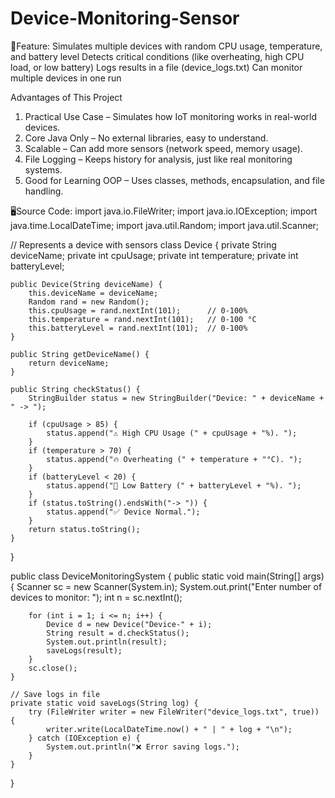 # Device-Monitoring-Sensor
📌Feature: 
Simulates multiple devices with random CPU usage, temperature, and battery level
Detects critical conditions (like overheating, high CPU load, or low battery)
Logs results in a file (device_logs.txt)
Can monitor multiple devices in one run

Advantages of This Project
1. Practical Use Case – Simulates how IoT monitoring works in real-world devices.
2. Core Java Only – No external libraries, easy to understand.
3. Scalable – Can add more sensors (network speed, memory usage).
4. File Logging – Keeps history for analysis, just like real monitoring systems.
5. Good for Learning OOP – Uses classes, methods, encapsulation, and file handling.

🖥️Source Code:
import java.io.FileWriter;
import java.io.IOException;
import java.time.LocalDateTime;
import java.util.Random;
import java.util.Scanner;

// Represents a device with sensors
class Device {
    private String deviceName;
    private int cpuUsage;
    private int temperature;
    private int batteryLevel;

    public Device(String deviceName) {
        this.deviceName = deviceName;
        Random rand = new Random();
        this.cpuUsage = rand.nextInt(101);      // 0-100%
        this.temperature = rand.nextInt(101);   // 0-100 °C
        this.batteryLevel = rand.nextInt(101);  // 0-100%
    }

    public String getDeviceName() {
        return deviceName;
    }

    public String checkStatus() {
        StringBuilder status = new StringBuilder("Device: " + deviceName + " -> ");

        if (cpuUsage > 85) {
            status.append("⚠ High CPU Usage (" + cpuUsage + "%). ");
        }
        if (temperature > 70) {
            status.append("🔥 Overheating (" + temperature + "°C). ");
        }
        if (batteryLevel < 20) {
            status.append("🔋 Low Battery (" + batteryLevel + "%). ");
        }
        if (status.toString().endsWith("-> ")) {
            status.append("✅ Device Normal.");
        }
        return status.toString();
    }
}

public class DeviceMonitoringSystem {
    public static void main(String[] args) {
        Scanner sc = new Scanner(System.in);
        System.out.print("Enter number of devices to monitor: ");
        int n = sc.nextInt();

        for (int i = 1; i <= n; i++) {
            Device d = new Device("Device-" + i);
            String result = d.checkStatus();
            System.out.println(result);
            saveLogs(result);
        }
        sc.close();
    }

    // Save logs in file
    private static void saveLogs(String log) {
        try (FileWriter writer = new FileWriter("device_logs.txt", true)) {
            writer.write(LocalDateTime.now() + " | " + log + "\n");
        } catch (IOException e) {
            System.out.println("❌ Error saving logs.");
        }
    }
}

